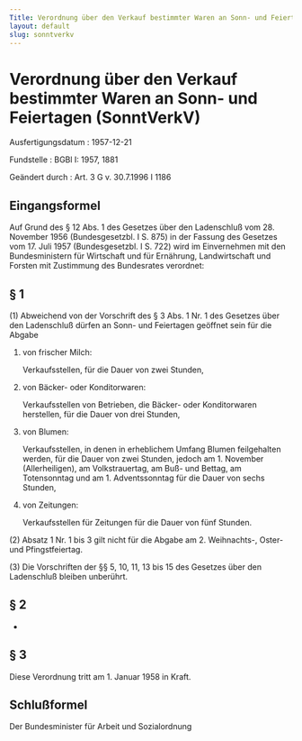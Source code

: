 ```yaml
---
Title: Verordnung über den Verkauf bestimmter Waren an Sonn- und Feiertagen
layout: default
slug: sonntverkv
---
```


# Verordnung über den Verkauf bestimmter Waren an Sonn- und Feiertagen (SonntVerkV)

Ausfertigungsdatum
:   1957-12-21

Fundstelle
:   BGBl I: 1957, 1881

Geändert durch
:   Art. 3 G v. 30.7.1996 I 1186


## Eingangsformel

Auf Grund des § 12 Abs. 1 des Gesetzes über den Ladenschluß vom 28.
November 1956 (Bundesgesetzbl. I S. 875) in der Fassung des Gesetzes
vom 17. Juli 1957 (Bundesgesetzbl. I S. 722) wird im Einvernehmen mit
den Bundesministern für Wirtschaft und für Ernährung, Landwirtschaft
und Forsten mit Zustimmung des Bundesrates verordnet:


## § 1

(1) Abweichend von der Vorschrift des § 3 Abs. 1 Nr. 1 des Gesetzes
über den Ladenschluß dürfen an Sonn- und Feiertagen geöffnet sein für
die Abgabe

1.  von frischer Milch:

    Verkaufsstellen, für die Dauer von zwei Stunden,


2.  von Bäcker- oder Konditorwaren:

    Verkaufsstellen von Betrieben, die Bäcker- oder Konditorwaren
    herstellen, für die Dauer von drei Stunden,


3.  von Blumen:

    Verkaufsstellen, in denen in erheblichem Umfang Blumen feilgehalten
    werden, für die Dauer von zwei Stunden, jedoch am 1. November
    (Allerheiligen), am Volkstrauertag, am Buß- und Bettag, am
    Totensonntag und am 1. Adventssonntag für die Dauer von sechs Stunden,


4.  von Zeitungen:

    Verkaufsstellen für Zeitungen für die Dauer von fünf Stunden.




(2) Absatz 1 Nr. 1 bis 3 gilt nicht für die Abgabe am 2. Weihnachts-,
Oster- und Pfingstfeiertag.

(3) Die Vorschriften der §§ 5, 10, 11,
13              bis 15 des Gesetzes über den Ladenschluß bleiben
unberührt.


## § 2

-


## § 3

Diese Verordnung tritt am 1. Januar 1958 in Kraft.


## Schlußformel

Der Bundesminister für Arbeit und Sozialordnung

